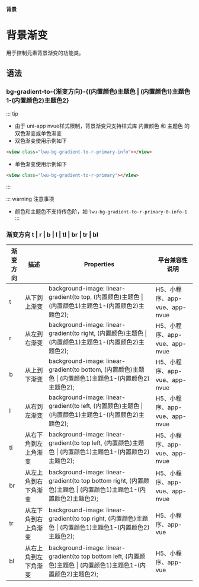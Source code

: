#### <span class="text-lg text-gray-500 font-normal">背景</span>

<div class="w-screen"></div>

# 背景渐变
<a-typography-text>
    用于控制元素背景渐变的功能类。
</a-typography-text>

<CssPrefix />

## 语法
### bg-gradient-to-\{渐变方向\}-\{(内置颜色)主题色 | (内置颜色1)主题色1-(内置颜色2)主题色2\}
::: tip
+ 由于 <a-link href="https://uniapp.dcloud.net.cn/tutorial/nvue-css.html">uni-app nvue样式限制</a-link>，背景渐变只支持样式库 <a-link href="../palette">内置颜色</a-link> 和 <a-link href="../token">主题色</a-link> 的双色渐变或单色渐变
+ 双色渐变使用示例如下
```html
<view class="lwu-bg-gradient-to-r-primary-info"></view>
```
+ 单色渐变使用示例如下
```html
<view class="lwu-bg-gradient-to-r-primary"></view>
```
:::

::: warning 注意事项
+ 颜色和主题色不支持传色阶，如 `lwu-bg-gradient-to-r-primary-0-info-1` 
:::

### 渐变方向 t | r | b | l | tl | br | tr | bl
| 渐变方向 | 描述 | Properties | 平台兼容性说明
| --- | --- |  --- | ---
| <a-link status="success">t</a-link> | 从下到上渐变 | <a-link>background-image: linear-gradient(to top, (内置颜色)主题色 \| (内置颜色1)主题色1-(内置颜色2)主题色2);</a-link> | H5、小程序、app-vue、app-nvue
| <a-link status="success">r</a-link> | 从左到右渐变 | <a-link>background-image: linear-gradient(to right, (内置颜色)主题色 \| (内置颜色1)主题色1-(内置颜色2)主题色2);</a-link> | H5、小程序、app-vue、app-nvue
| <a-link status="success">b</a-link> | 从上到下渐变 | <a-link>background-image: linear-gradient(to bottom, (内置颜色)主题色 \| (内置颜色1)主题色1-(内置颜色2)主题色2);</a-link> | H5、小程序、app-vue、app-nvue
| <a-link status="success">l</a-link> | 从右到左渐变 | <a-link>background-image: linear-gradient(to left, (内置颜色)主题色 \| (内置颜色1)主题色1-(内置颜色2)主题色2);</a-link> | H5、小程序、app-vue、app-nvue
| <a-link status="success">tl</a-link> | 从右下角到左上角渐变 | <a-link>background-image: linear-gradient(to top left, (内置颜色)主题色 \| (内置颜色1)主题色1-(内置颜色2)主题色2);</a-link> | H5、小程序、app-vue、app-nvue
| <a-link status="success">br</a-link> | 从左上角到右下角渐变 | <a-link>background-image: linear-gradient(to top bottom right, (内置颜色)主题色 \| (内置颜色1)主题色1-(内置颜色2)主题色2);</a-link> | H5、小程序、app-vue、app-nvue
| <a-link status="success">tr</a-link> | 从左下角到右上角渐变 | <a-link>background-image: linear-gradient(to top right, (内置颜色)主题色 \| (内置颜色1)主题色1-(内置颜色2)主题色2);</a-link> | H5、小程序、app-vue
| <a-link status="success">bl</a-link> | 从右上角到左下角渐变 | <a-link>background-image: linear-gradient(to top bottom left, (内置颜色)主题色 \| (内置颜色1)主题色1-(内置颜色2)主题色2);</a-link> | H5、小程序、app-vue